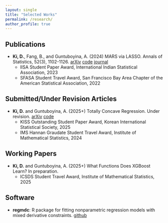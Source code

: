 ```yaml
---
layout: single
title: "Selected Works"
permalink: /research/
author_profile: true
---
```


## Publications

- **Ki, D.**, Fang, B., and Guntuboyina, A. (2024) MARS via LASSO. Annals of Statistics, 52(3), 1102-1126. [arXiv](https://arxiv.org/abs/2111.11694) [code](https://github.com/DohyeongKi/mars-lasso-paper) [journal](https://projecteuclid.org/journals/annals-of-statistics/volume-52/issue-3/MARS-via-LASSO/10.1214/24-AOS2384.full)
    - IISA Student Paper Award, International Indian Statistical Association, 2023
    - SFASA Student Travel Award, San Francisco Bay Area Chapter of the American Statistical Association, 2022

## Submitted/Under Revision Articles

- **Ki, D.** and Guntuboyina, A. (2025+) Totally Concave Regression. Under revision. [arXiv](https://arxiv.org/abs/2501.04360) [code](https://github.com/DohyeongKi/tc-reg-paper)
    - KISS Outstanding Student Paper Award, Korean International Statistical Society, 2025
    - IMS Hannan Graudate Student Travel Award, Institute of Mathematical Statistics, 2024

## Working Papers

- **Ki, D.** and Guntuboyina, A. (2025+) What Functions Does XGBoost Learn? In preparation.
    - ICSDS Student Travel Award, Institute of Mathematical Statistics, 2025

## Software

- **regmdc**: R package for fitting nonparametric regression models with mixed derivative constraints. [github](https://github.com/DohyeongKi/regmdc)